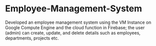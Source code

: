 # Employee-Management-System
Developed an employee management system using the VM Instance on Google Compute Engine and the cloud function in Firebase; the user (admin) can create, update, and delete details such as employees, departments, projects etc.
